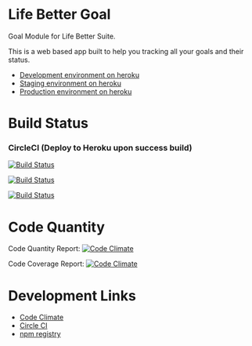 Life Better Goal
====

Goal Module for Life Better Suite.

This is a web based app built to help you tracking all your goals and their status.

- [Development environment on heroku](http://dev.betterlife.io/)
- [Staging environment on heroku](http://staging.betterlife.io/)
- [Production environment on heroku](http://www.betterlife.io/)

Build Status
=====

### CircleCI (Deploy to Heroku upon success build)


[![Build Status](https://circleci.com/gh/betterlife/goal/tree/master.png?circle-token=83fba687a4197e2606dd67f7ace9d06e3e8d474b)](https://circleci.com/gh/betterlife/goal/tree/master)

[![Build Status](https://circleci.com/gh/betterlife/goal/tree/staging.png?circle-token=83fba687a4197e2606dd67f7ace9d06e3e8d474b)](https://circleci.com/gh/betterlife/goal/tree/staging)

[![Build Status](https://circleci.com/gh/betterlife/goal/tree/stable.png?circle-token=83fba687a4197e2606dd67f7ace9d06e3e8d474b)](https://circleci.com/gh/betterlife/goal/tree/stable)

Code Quantity
=====

Code Quantity Report: [![Code Climate](https://codeclimate.com/github/lifebetter/goal.png)](https://codeclimate.com/github/betterlife/goal)

Code Coverage Report: [![Code Climate](https://codeclimate.com/github/betterlife/goal/coverage.png)](https://codeclimate.com/github/betterlife/goal)

Development Links
=====

* [Code Climate](https://codeclimate.com/github/betterlife/goal)
* [Circle CI](https://circleci.com/gh/betterlife/goal)
* [npm registry](https://www.npmjs.org/package/betterlife)
